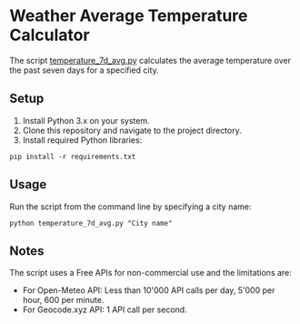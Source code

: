 # Weather Average Temperature Calculator

The script [temperature_7d_avg.py](./temperature_7d_avg.py) calculates the average temperature over the past seven days for a specified city.

## Setup

1. Install Python 3.x on your system.
2. Clone this repository and navigate to the project directory.
3. Install required Python libraries:

```
pip install -r requirements.txt
```
## Usage

Run the script from the command line by specifying a city name:
```
python temperature_7d_avg.py "City name"
```
## Notes

The script uses a Free APIs for non-commercial use and the limitations are:
- For Open-Meteo API: Less than 10'000 API calls per day, 5'000 per hour, 600 per minute.
- For Geocode.xyz API: 1 API call per second.

